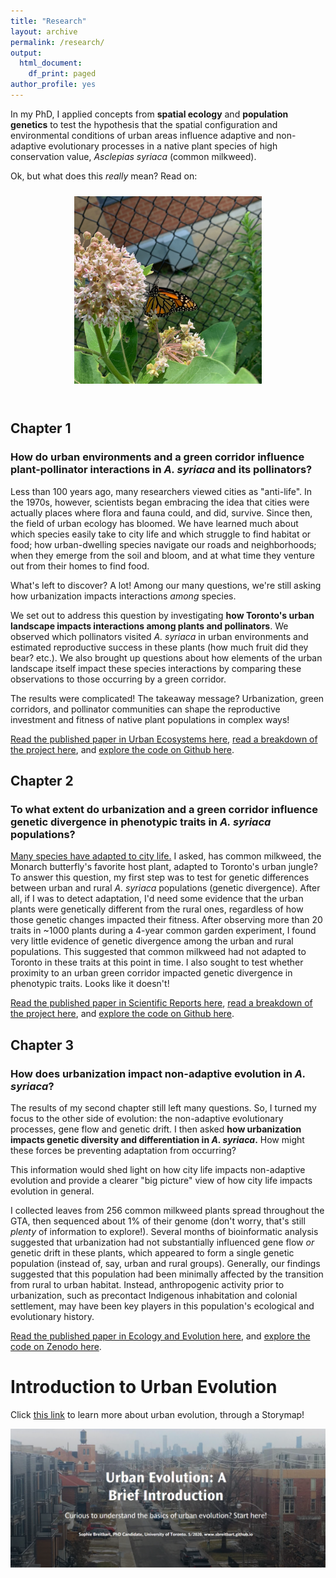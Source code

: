 ```yaml
---
title: "Research"
layout: archive
permalink: /research/
output:
  html_document:
    df_print: paged
author_profile: yes
---
```


In my PhD, I applied concepts from **spatial ecology** and **population genetics** to test the hypothesis that the spatial configuration and environmental conditions of urban areas influence adaptive and non-adaptive evolutionary processes in a native plant species of high conservation value, *Asclepias syriaca* (common milkweed).

Ok, but what does this *really* mean? Read on:

<div class="fade-in-image" style="text-align: center;">
  <img src="/images/square_mw.jpg" alt="Milkweed with Monarch butterfly in Toronto. PC: Vanessa Nhan" width="300" height="300" hspace="10" vspace="10">
</div>

<br />

## Chapter 1
### How do urban environments and a green corridor influence plant-pollinator interactions in *A. syriaca* and its pollinators?

Less than 100 years ago, many researchers viewed cities as "anti-life". In the 1970s, however, scientists began embracing the idea that cities were actually places where flora and fauna could, and did, survive. Since then, the field of urban ecology has bloomed. We have learned much about which species easily take to city life and which struggle to find habitat or food; how urban-dwelling species navigate our roads and neighborhoods; when they emerge from the soil and bloom, and at what time they venture out from their homes to find food.

What's left to discover? A lot! Among our many questions, we're still asking how urbanization impacts interactions *among* species.

We set out to address this question by investigating **how Toronto's urban landscape impacts interactions among plants and pollinators**. We observed which pollinators visited *A. syriaca* in urban environments and estimated reproductive success in these plants (how much fruit did they bear? etc.). We also brought up questions about how elements of the urban landscape itself impact these species interactions by comparing these observations to those occurring by a green corridor.

The results were complicated! The takeaway message? Urbanization, green corridors, and pollinator communities can shape the reproductive investment and fitness of native plant populations in complex ways!

[Read the published paper in Urban Ecosystems here](https://link.springer.com/article/10.1007/s11252-022-01278-9), [read a breakdown of the project here](https://twitter.com/SophieBreitbart/status/1572968593536458752), and [explore the code on Github here](https://github.com/sbreitbart/observ_study_phenotype).


## Chapter 2
### To what extent do urbanization and a green corridor influence genetic divergence in phenotypic traits in *A. syriaca* populations?

[Many species have adapted to city life.](https://urbanevolution-litc.com/?s=adaptation) I asked, has common milkweed, the Monarch butterfly's favorite host plant, adapted to Toronto's urban jungle? To answer this question, my first step was to test for genetic differences between urban and rural *A. syriaca* populations (genetic divergence). After all, if I was to detect adaptation, I'd need some evidence that the urban plants were genetically different from the rural ones, regardless of how those genetic changes impacted their fitness. After observing more than 20 traits in ~1000 plants during a 4-year common garden experiment, I found very little evidence of genetic divergence among the urban and rural populations. This suggested that common milkweed had not adapted to Toronto in these traits at this point in time. I also sought to test whether proximity to an urban green corridor impacted genetic divergence in phenotypic traits. Looks like it doesn't!

[Read the published paper in Scientific Reports here](https://www.nature.com/articles/s41598-023-47524-8), [read a breakdown of the project here](https://fosstodon.org/@sbreitbart/111522494188075103), and [explore the code on Github here](https://github.com/sbreitbart/urban_genetic_divergence).
  
  
## Chapter 3
### How does urbanization impact non-adaptive evolution in *A. syriaca*?

The results of my second chapter still left many questions. So, I turned my focus to the other side of evolution: the non-adaptive evolutionary processes, gene flow and genetic drift. I then asked **how urbanization impacts genetic diversity and differentiation in *A. syriaca*.** How might these forces be preventing adaptation from occurring?

This information would shed light on how city life impacts non-adaptive evolution and provide a clearer "big picture" view of how city life impacts evolution in general. 

I collected leaves from 256 common milkweed plants spread throughout the GTA, then sequenced about 1% of their genome (don't worry, that's still *plenty* of information to explore!). Several months of bioinformatic analysis suggested that urbanization had not substantially influenced gene flow *or* genetic drift in these plants, which appeared to form a single genetic population (instead of, say, urban and rural groups). Generally, our findings suggested that this population had been minimally affected by the transition from rural to urban habitat. Instead, anthropogenic activity prior to urbanization, such as precontact Indigenous inhabitation and colonial settlement, may have been key players in this population's ecological and evolutionary history.

[Read the published paper in Ecology and Evolution here](https://onlinelibrary.wiley.com/doi/10.1002/ece3.71250), and [explore the code on Zenodo here](https://doi.org/10.5281/zenodo.14911290).

# Introduction to Urban Evolution

Click [this link](https://storymaps.arcgis.com/stories/7b7e30bb484e44eabbfb6bd87021fcda) to learn more about urban evolution, through a Storymap!

![Urban Evolution Storymap](https://github.com/sbreitbart/sbreitbart.github.io/blob/master/images/storymap_titlepage.png?raw=true "Urban Evolution Storymap")